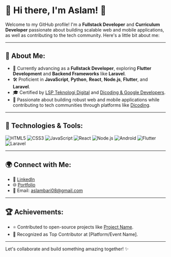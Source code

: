 # 👋 Hi there, I'm Aslam! 🚀

Welcome to my GitHub profile! I'm a **Fullstack Developer** and **Curriculum Developer** passionate about building scalable web and mobile applications, as well as contributing to the tech community. Here's a little bit about me:

---

## 💼 About Me:
- 🌱 Currently advancing as a **Fullstack Developer**, exploring **Flutter Development** and **Backend Frameworks** like **Laravel**.  
- 🛠️ Proficient in **JavaScript**, **Python**, **React**, **Node.js**, **Flutter**, and **Laravel**.  
- 🎓 Certified by [LSP Teknologi Digital](https://sertifikasi.lspdigital.id/sertifikasi/cetak_sertifikat/140639) and [Dicoding & Google Developers](https://www.dicoding.com/certificates/2VX3JKW8VPYQ).  
- 📖 Passionate about building robust web and mobile applications while contributing to tech communities through platforms like [Dicoding](https://www.dicoding.com/).  

---

## 🔧 Technologies & Tools:
![HTML5](https://img.shields.io/badge/-HTML5-E34F26?style=flat-square&logo=html5&logoColor=white)
![CSS3](https://img.shields.io/badge/-CSS3-1572B6?style=flat-square&logo=css3)
![JavaScript](https://img.shields.io/badge/-JavaScript-F7DF1E?style=flat-square&logo=javascript&logoColor=black)
![React](https://img.shields.io/badge/-React-61DAFB?style=flat-square&logo=react&logoColor=black)
![Node.js](https://img.shields.io/badge/-Node.js-339933?style=flat-square&logo=node.js&logoColor=white)
![Android](https://img.shields.io/badge/-Android-3DDC84?style=flat-square&logo=android&logoColor=white)
![Flutter](https://img.shields.io/badge/-Flutter-02569B?style=flat-square&logo=flutter&logoColor=white)
![Laravel](https://img.shields.io/badge/-Laravel-FF2D20?style=flat-square&logo=laravel&logoColor=white)

---

## 🌍 Connect with Me:
- 💼 [LinkedIn](https://www.linkedin.com/in/aslam-7-5b1558272/)
- 🌐 [Portfolio](https://your-portfolio-url.com)
- 📧 Email: aslambari08@gmail.com

---

## 🏆 Achievements:
- ⭐ Contributed to open-source projects like [Project Name](https://github.com/example-project).
- 🏅 Recognized as Top Contributor at [Platform/Event Name].

---

Let's collaborate and build something amazing together! ✨
